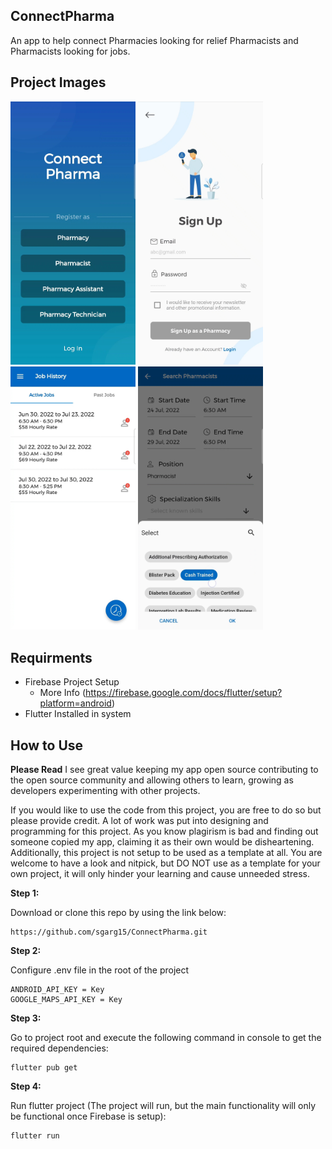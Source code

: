 ## ConnectPharma
An app to help connect Pharmacies looking for relief Pharmacists and Pharmacists looking for jobs.

## Project Images
<img src="assets/images/main.jpg" width="200"> <img src="assets/images/signUp.jpg" width="200"> <img src="assets/images/jobHistory.jpg" width="200"> <img src="assets/images/searchPharmacist.jpg" width="200">

## Requirments
- Firebase Project Setup
    - More Info (https://firebase.google.com/docs/flutter/setup?platform=android)
- Flutter Installed in system

## How to Use

**Please Read**
I see great value keeping my app open source contributing to the open source community and allowing others to learn, growing as developers experimenting with other projects.

If you would like to use the code from this project, you are free to do so but please provide credit. A lot of work was put into designing and programming for this project. As you know plagirism is bad and finding out someone copied my app, claiming it as their own would be disheartening. Additionally, this project is not setup to be used as a template at all. You are welcome to have a look and nitpick, but DO NOT use as a template for your own project, it will only hinder your learning and cause unneeded stress.

**Step 1:**

Download or clone this repo by using the link below:

```
https://github.com/sgarg15/ConnectPharma.git
```

**Step 2:**

Configure .env file in the root of the project
```
ANDROID_API_KEY = Key
GOOGLE_MAPS_API_KEY = Key
```

**Step 3:**

Go to project root and execute the following command in console to get the required dependencies: 

```
flutter pub get 
```

**Step 4:**

Run flutter project (The project will run, but the main functionality will only be functional once Firebase is setup):

```
flutter run
```
